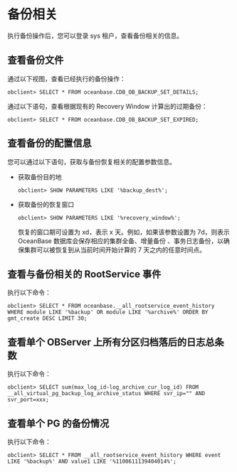 备份相关 
=========================

执行备份操作后，您可以登录 sys 租户，查看备份相关的信息。

查看备份文件 
---------------------------

通过以下视图，查看已经执行的备份操作：

    obclient> SELECT * FROM oceanbase.CDB_OB_BACKUP_SET_DETAILS;



通过以下语句，查看根据现有的 Recovery Window 计算出的过期备份：

    obclient> SELECT * FROM oceanbase.CDB_OB_BACKUP_SET_EXPIRED;



查看备份的配置信息 
------------------------------

您可以通过以下语句，获取与备份恢复相关的配置参数信息。

* 获取备份目的地

      obclient> SHOW PARAMETERS LIKE '%backup_dest%';

  




<!-- -->

* 获取备份的恢复窗口

      obclient> SHOW PARAMETERS LIKE '%recovery_window%';

  

  恢复的窗口期可设置为 xd，表示 x 天。例如，如果该参数设置为 7d，则表示 OceanBase 数据库会保存相应的集群全备、增量备份 、事务日志备份，以确保集群可以被恢复到从当前时间开始计算的 7 天之内的任意时间点。
  




查看与备份相关的 RootService 事件 
--------------------------------------------

执行以下命令：

    obclient> SELECT * FROM oceanbase.__all_rootservice_event_history WHERE module LIKE '%backup' OR module LIKE '%archive%' ORDER BY gmt_create DESC LIMIT 30;



查看单个 OBServer 上所有分区归档落后的日志总条数 
--------------------------------------------------

执行以下命令：

    obclient> SELECT sum(max_log_id-log_archive_cur_log_id) FROM __all_virtual_pg_backup_log_archive_status WHERE svr_ip="" AND svr_port=xxx;



查看单个 PG 的备份情况 
----------------------------------

执行以下命令：

    obclient> SELECT * FROM __all_rootservice_event_history WHERE event LIKE '%backup%' AND value1 LIKE '%1100611139404014%';


